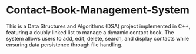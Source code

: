 # Contact-Book-Management-System
This is a Data Structures and Algorithms (DSA) project implemented in C++, featuring a doubly linked list to manage a dynamic contact book. The system allows users to add, edit, delete, search, and display contacts while ensuring data persistence through file handling.
